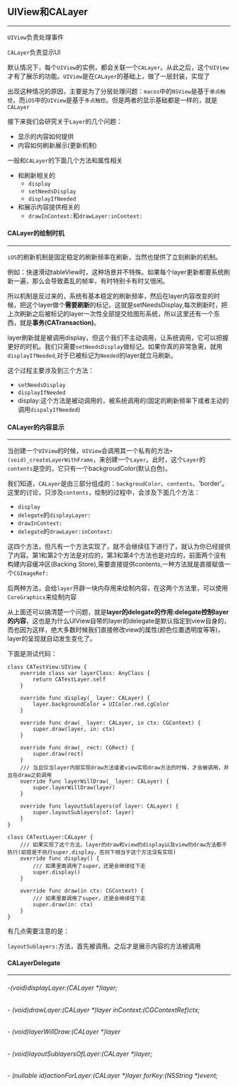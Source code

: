 ## UIView和CALayer

----

`UIView`负责处理事件

`CALayer`负责显示UI

默认情况下，每个`UIView`的实例，都会关联一个`CALayer`。从此之后，这个`UIView`才有了展示的功能。`UIView`是在`CALayer`的基础上，做了一层封装，实现了

出现这种情况的原因，主要是为了分层处理问题：`macos`中的`NSView`是基于`单点触控`，而`iOS`中的`UIView`是基于`多点触控`。但是两者的显示基础都是一样的，就是`CALayer`



接下来我们会研究关于`Layer`的几个问题：

- 显示的内容如何提供
- 内容如何刷新展示(更新机制)

一般和`CALayer`的下面几个方法和属性相关

- 和刷新相关的
  - `display`
  - `setNeedsDisplay`
  - `displayIfNeeded`
- 和展示内容提供相关的
  - `drawInContext:`和`drawLayer:inContext:`

#### CALayer的绘制时机

-----

`iOS`的刷新机制是固定稳定的刷新频率在刷新，当然也提供了立刻刷新的机制。

例如：快速滑动tableView时，这种场景并不特殊。如果每个layer更新都要系统刷新一遍，那么会导致紊乱的帧率，有时特别卡有时又很闲。

所以机制是反过来的，系统有基本稳定的刷新频率，然后在layer内容改变的时候，把这个layer做个**需要刷新**的标记，这就是setNeedsDisplay,每次刷新时，把上次刷新之后被标记的layer一次性全部提交给图形系统，所以这里还有一个东西，就是**事务(CATransaction)**。

layer刷新就是被调用display，但这个我们不主动调用，让系统调用，它可以把握更好的时机。我们只需要`setNeedsDisplay`做标记。如果你真的非常急需，就用`displayIfNeeded`,对于已被标记为`Needed`的layer就立马刷新。

这个过程主要涉及到三个方法：

- `setNeedsDisplay`
- `displayIfNeeded`
- display:这个方法是被动调用的，被系统调用的(固定的刷新频率下或者主动的调用`dispalyIfNeeded`)



#### CALayer的内容显示

------

当创建一个`UIView`的时候，`UIView`会调用其一个私有的方法`+(void)_createLayerWithFrame`，来创建一个`Layer`。此时，这个`Layer`的`contents`是空的，它只有一个backgroudColor(默认白色)。

我们知道，`CALayer`是由三部分组成的：`backgroudColor`、`contents`、'border'。这里的讨论，只涉及`contents`，绘制的过程中，会涉及下面几个方法：

- `display`
- `delegate`的`displayLayer:`
- `drawInContext:`
- `delegate`的`drawLayer:inContext:`

这四个方法，但凡有一个方法实现了，就不会继续往下进行了，就认为你已经提供了内容。第1和第2个方法是对应的，第3和第4个方法也是对应的，前面两个没有构建内容缓冲区(Backing Store),需要直接提供contents,一种方法就是直接赋值一个`CGImageRef:`

后两种方法，会给`layer`开辟一块内存用来绘制内容，在这两个方法里，可以使用`CoreGraphics`来绘制内容

从上面还可以搞清楚一个问题，就是**layer的delegate的作用:delegate控制layer的内容**，这也是为什么UIView自带的layer的delegate是默认指定到view自身的，而也因为这样，绝大多数时候我们直接修改view的属性(颜色位置透明度等等)，layer的呈现就自动发生变化了。

下面是测试代码：

```
class CATestView:UIView {
    override class var layerClass: AnyClass {
        return CATestLayer.self
    }
    
    override func display(_ layer: CALayer) {
        layer.backgroundColor = UIColor.red.cgColor
    }
    
    override func draw(_ layer: CALayer, in ctx: CGContext) {
        super.draw(layer, in: ctx)
    }
    
    override func draw(_ rect: CGRect) {
        super.draw(rect)
    }
    /// 当且仅当layer内部实现draw方法或者view实现draw方法的时候，才会被调用，并且在draw之前调用
    override func layerWillDraw(_ layer: CALayer) {
        super.layerWillDraw(layer)
    }
    
    override func layoutSublayers(of layer: CALayer) {
        super.layoutSublayers(of: layer)
    }
}

class CATestLayer:CALayer {
    /// 如果实现了这个方法，layer的draw和view的display以及view的draw方法都不执行(前提是不执行super.display，否则下相当于这个方法没有实现)
    override func display() {
        /// 如果里面调用了super，还是会继续往下走
        super.display()
    }
    
    override func draw(in ctx: CGContext) {
        /// 如果里面调用了super，还是会继续往下走
        super.draw(in: ctx)
    }
}
```

有几点需要注意的是：

`layoutSublayers:`方法，首先被调用。之后才是展示内容的方法被调用



#### CALayerDelegate

------

###### \-(void)displayLayer:(CALayer *)layer;



###### \- (void)drawLayer:(CALayer *)layer inContext:(CGContextRef)ctx;



###### \- (void)layerWillDraw:(CALayer *)layer



###### \- (void)layoutSublayersOfLayer:(CALayer *)layer;



###### \- (nullable id<CAAction>)actionForLayer:(CALayer *)layer forKey:(NSString *)event;